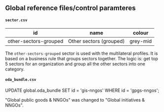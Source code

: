 ## Global reference files/control paramteres

#### `sector.csv`

id|name|colour
---|---|---
other-sectors-grouped|Other sectors (grouped)|grey-mid

The `other-sectors-grouped` sector is used with the multilateral profiles. It is based on a business rule that groups sectors together. The logic is: get top 5 sectors for an organization and group all the other sectors into one category.

#### `oda_bundle.csv`

UPDATE global.oda_bundle
SET id = 'gis-nngos' WHERE id = 'gpgs-nngos';

"Global public goods & NNGOs" was changed to "Global initiatives & NNGOs".
